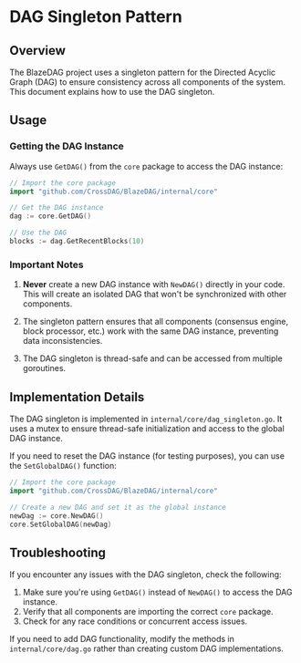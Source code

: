 # DAG Singleton Pattern

## Overview

The BlazeDAG project uses a singleton pattern for the Directed Acyclic Graph (DAG) to ensure consistency across all components of the system. This document explains how to use the DAG singleton.

## Usage

### Getting the DAG Instance

Always use `GetDAG()` from the `core` package to access the DAG instance:

```go
// Import the core package
import "github.com/CrossDAG/BlazeDAG/internal/core"

// Get the DAG instance
dag := core.GetDAG()

// Use the DAG
blocks := dag.GetRecentBlocks(10)
```

### Important Notes

1. **Never** create a new DAG instance with `NewDAG()` directly in your code. This will create an isolated DAG that won't be synchronized with other components.

2. The singleton pattern ensures that all components (consensus engine, block processor, etc.) work with the same DAG instance, preventing data inconsistencies.

3. The DAG singleton is thread-safe and can be accessed from multiple goroutines.

## Implementation Details

The DAG singleton is implemented in `internal/core/dag_singleton.go`. It uses a mutex to ensure thread-safe initialization and access to the global DAG instance.

If you need to reset the DAG instance (for testing purposes), you can use the `SetGlobalDAG()` function:

```go
// Import the core package
import "github.com/CrossDAG/BlazeDAG/internal/core"

// Create a new DAG and set it as the global instance
newDag := core.NewDAG()
core.SetGlobalDAG(newDag)
```

## Troubleshooting

If you encounter any issues with the DAG singleton, check the following:

1. Make sure you're using `GetDAG()` instead of `NewDAG()` to access the DAG instance.
2. Verify that all components are importing the correct `core` package.
3. Check for any race conditions or concurrent access issues.

If you need to add DAG functionality, modify the methods in `internal/core/dag.go` rather than creating custom DAG implementations. 